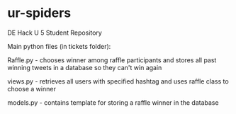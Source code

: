 # ur-spiders
DE Hack U 5 Student Repository

Main python files (in tickets folder):

  Raffle.py - chooses winner among raffle participants and stores all past winning tweets in a database so they can't win again

  views.py - retrieves all users with specified hashtag and uses raffle class to choose a winner

  models.py - contains template for storing a raffle winner in the database

